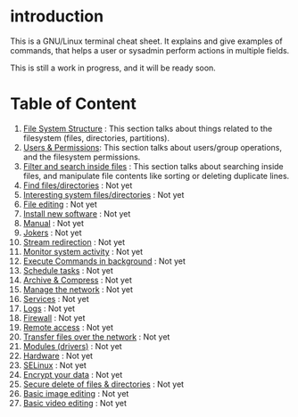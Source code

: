 # introduction
This is a GNU/Linux terminal cheat sheet. It explains and give examples of commands, that helps a user or sysadmin perform actions in multiple fields.

This is still a work in progress, and it will be ready soon.

# Table of Content
  1. [File System Structure](01.filesystem.structure.md) : This section talks about things related to the filesystem (files, directories, partitions).
  2. [Users & Permissions](02.users.and.permissions.md): This section talks about users/group operations, and the filesystem permissions.
  3. [Filter and search inside files](03.filter.search.files.contents.md) : This section talks about searching inside files, and manipulate file contents like sorting or deleting duplicate lines.
  4. [Find files/directories]() : Not yet
  5. [Interesting system files/directories]() : Not yet
  6. [File editing]() : Not yet
  7. [Install new software]() : Not yet
  8. [Manual]() : Not yet
  9. [Jokers]() : Not yet
  10. [Stream redirection]() : Not yet
  11. [Monitor system activity]() : Not yet
  12. [Execute Commands in background]() : Not yet
  13. [Schedule tasks]() : Not yet
  14. [Archive & Compress]() : Not yet
  15. [Manage the network]() : Not yet
  16. [Services]() : Not yet
  17. [Logs]() : Not yet
  18. [Firewall]() : Not yet
  19. [Remote access]() : Not yet
  20. [Transfer files over the network]() : Not yet
  21. [Modules (drivers)]() : Not yet
  22. [Hardware]() : Not yet
  23. [SELinux]() : Not yet
  24. [Encrypt your data]() : Not yet
  25. [Secure delete of files & directories]() : Not yet
  26. [Basic image editing]() : Not yet
  27. [Basic video editing]() : Not yet
